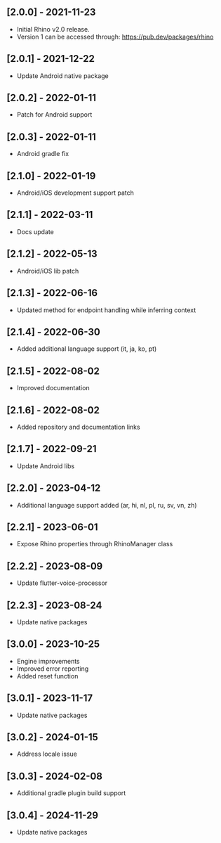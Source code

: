 ## [2.0.0] - 2021-11-23
* Initial Rhino v2.0 release.
* Version 1 can be accessed through: https://pub.dev/packages/rhino

## [2.0.1] - 2021-12-22
* Update Android native package

## [2.0.2] - 2022-01-11
* Patch for Android support

## [2.0.3] - 2022-01-11
* Android gradle fix

## [2.1.0] - 2022-01-19
* Android/iOS development support patch

## [2.1.1] - 2022-03-11
* Docs update

## [2.1.2] - 2022-05-13
* Android/iOS lib patch

## [2.1.3] - 2022-06-16
* Updated method for endpoint handling while inferring context

## [2.1.4] - 2022-06-30
* Added additional language support (it, ja, ko, pt)

## [2.1.5] - 2022-08-02
* Improved documentation

## [2.1.6] - 2022-08-02
* Added repository and documentation links

## [2.1.7] - 2022-09-21
* Update Android libs

## [2.2.0] - 2023-04-12
* Additional language support added (ar, hi, nl, pl, ru, sv, vn, zh)

## [2.2.1] - 2023-06-01
* Expose Rhino properties through RhinoManager class

## [2.2.2] - 2023-08-09
* Update flutter-voice-processor

## [2.2.3] - 2023-08-24
* Update native packages

## [3.0.0] - 2023-10-25
* Engine improvements
* Improved error reporting
* Added reset function

## [3.0.1] - 2023-11-17
* Update native packages

## [3.0.2] - 2024-01-15
* Address locale issue

## [3.0.3] - 2024-02-08
* Additional gradle plugin build support

## [3.0.4] - 2024-11-29
* Update native packages